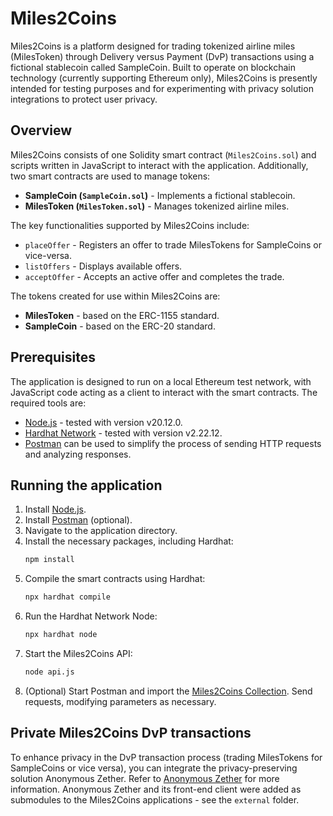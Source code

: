 # Miles2Coins

Miles2Coins is a platform designed for trading tokenized airline miles (MilesToken) through Delivery versus Payment (DvP) transactions using a fictional stablecoin called SampleCoin. Built to operate on blockchain technology (currently supporting Ethereum only), Miles2Coins is presently intended for testing purposes and for experimenting with privacy solution integrations to protect user privacy.

## Overview

Miles2Coins consists of one Solidity smart contract (`Miles2Coins.sol`) and scripts written in JavaScript to interact with the application. Additionally, two smart contracts are used to manage tokens:
* **SampleCoin (`SampleCoin.sol`)** - Implements a fictional stablecoin.
* **MilesToken (`MilesToken.sol`)** - Manages tokenized airline miles.

The key functionalities supported by Miles2Coins include:
* `placeOffer` - Registers an offer to trade MilesTokens for SampleCoins or vice-versa.
* `listOffers` - Displays available offers.
* `acceptOffer` - Accepts an active offer and completes the trade.

The tokens created for use within Miles2Coins are:
* **MilesToken** - based on the ERC-1155 standard.
* **SampleCoin** - based on the ERC-20 standard.

## Prerequisites

The application is designed to run on a local Ethereum test network, with JavaScript code acting as a client to interact with the smart contracts. The required tools are:
* [Node.js](https://nodejs.org/en/download/) - tested with version v20.12.0.
* [Hardhat Network](https://github.com/NomicFoundation/hardhat) - tested with version v2.22.12.
* [Postman](https://www.postman.com/downloads/) can be used to simplify the process of sending HTTP requests and analyzing responses.

## Running the application

1. Install [Node.js](https://nodejs.org/en/download/).
2. Install [Postman](https://www.postman.com/downloads/) (optional).
3. Navigate to the application directory.
4. Install the necessary packages, including Hardhat:
   ```bash
   npm install
   ```
5. Compile the smart contracts using Hardhat:
   ```bash
   npx hardhat compile
   ```
6. Run the Hardhat Network Node:
   ```bash
   npx hardhat node
   ```
7. Start the Miles2Coins API:
   ```bash
   node api.js
   ```
8. (Optional) Start Postman and import the [Miles2Coins Collection](Miles2Coins_postman_collection.json). Send requests, modifying parameters as necessary.

## Private Miles2Coins DvP transactions

To enhance privacy in the DvP transaction process (trading MilesTokens for SampleCoins or vice versa), you can integrate the privacy-preserving solution Anonymous Zether. Refer to [Anonymous Zether](https://github.com/dalmendra/anonymous-zether) for more information. Anonymous Zether and its front-end client were added as submodules to the Miles2Coins applications - see the `external` folder.